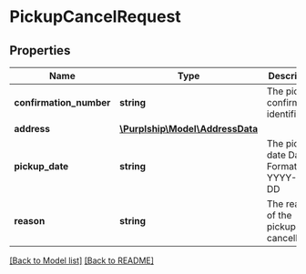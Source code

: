 # PickupCancelRequest

## Properties
Name | Type | Description | Notes
------------ | ------------- | ------------- | -------------
**confirmation_number** | **string** | The pickup confirmation identifier |
**address** | [**\Purplship\Model\AddressData**](AddressData.md) |  | [optional]
**pickup_date** | **string** | The pickup date  Date Format: YYYY-MM-DD | [optional]
**reason** | **string** | The reason of the pickup cancellation | [optional]

[[Back to Model list]](../README.md#documentation-for-models) [[Back to README]](../README.md)

